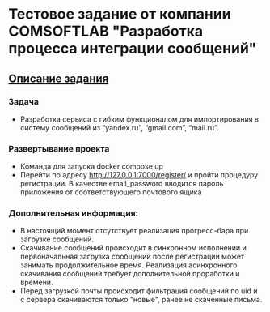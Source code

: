 # Тестовое задание от компании COMSOFTLAB "Разработка процесса интеграции сообщений"

## [Описание задания](https://disk.yandex.ru/d/UD2DuPqjJyguqQ)

### Задача
* Разработка сервиса с гибким функционалом для импортирования в систему сообщений из “yandex.ru”, “gmail.com”, “mail.ru”.
### Развертывание проекта
* Команда для запуска docker compose up
* Перейти по адресу http://127.0.0.1:7000/register/ и пройти процедуру регистрации. В качестве email_password вводится пароль приложения от соответствующего почтового ящика

### Дополнительная информация:
* В настоящий момент отсутствует реализация прогресс-бара при загрузке сообщений. 
* Скачивание сообщений происходит в синхронном исполнении и первоначальная загрузка сообщений после регистрации может занимать продолжительное время. Реализация асинхронного скачивания сообщений требует дополнительной проработки и времени.
* Перед загрузкой почты происходит фильтрация сообщений по uid и с сервера скачиваются только "новые", ранее не скаченные письма. 